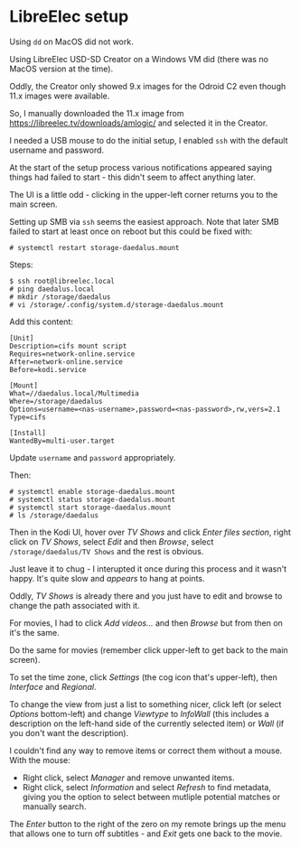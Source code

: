 LibreElec setup
===============

Using `dd` on MacOS did not work.

Using LibreElec USD-SD Creator on a Windows VM did (there was no MacOS version at the time).

Oddly, the Creator only showed 9.x images for the Odroid C2 even though 11.x images were available.

So, I manually downloaded the 11.x image from <https://libreelec.tv/downloads/amlogic/> and selected it in the Creator.

I needed a USB mouse to do the initial setup, I enabled `ssh` with the default username and password.

At the start of the setup process various notifications appeared saying things had failed to start - this didn't seem to affect anything later.

The UI is a little odd - clicking in the upper-left corner returns you to the main screen.

Setting up SMB via `ssh` seems the easiest approach. Note that later SMB failed to start at least once on reboot but this could be fixed with:

```
# systemctl restart storage-daedalus.mount
```

Steps:

```
$ ssh root@libreelec.local
# ping daedalus.local
# mkdir /storage/daedalus
# vi /storage/.config/system.d/storage-daedalus.mount
```

Add this content:

```
[Unit]
Description=cifs mount script
Requires=network-online.service
After=network-online.service
Before=kodi.service

[Mount]
What=//daedalus.local/Multimedia
Where=/storage/daedalus
Options=username=<nas-username>,password=<nas-password>,rw,vers=2.1
Type=cifs

[Install]
WantedBy=multi-user.target
```

Update `username` and `password` appropriately.

Then:

```
# systemctl enable storage-daedalus.mount
# systemctl status storage-daedalus.mount
# systemctl start storage-daedalus.mount
# ls /storage/daedalus
```

Then in the Kodi UI, hover over _TV Shows_ and click _Enter files section_, right click on _TV Shows_, select _Edit_ and then _Browse_, select `/storage/daedalus/TV Shows` and the rest is obvious.

Just leave it to chug - I interupted it once during this process and it wasn't happy. It's quite slow and _appears_ to hang at points.

Oddly, _TV Shows_ is already there and you just have to edit and browse to change the path associated with it.

For movies, I had to click _Add videos..._ and then _Browse_ but from then on it's the same.

Do the same for movies (remember click upper-left to get back to the main screen).

To set the time zone, click _Settings_ (the cog icon that's upper-left), then _Interface_ and _Regional_.

To change the view from just a list to something nicer, click left (or select _Options_ bottom-left) and change _Viewtype_ to _InfoWall_ (this includes a description on the left-hand side of the currently selected item) or _Wall_ (if you don't want the description).

I couldn't find any way to remove items or correct them without a mouse. With the mouse:

* Right click, select _Manager_ and remove unwanted items.
* Right click, select _Information_ and select _Refresh_ to find metadata, giving you the option to select between mutliple potential matches or manually search.

The _Enter_ button to the right of the zero on my remote brings up the menu that allows one to turn off subtitles - and _Exit_ gets one back to the movie.
